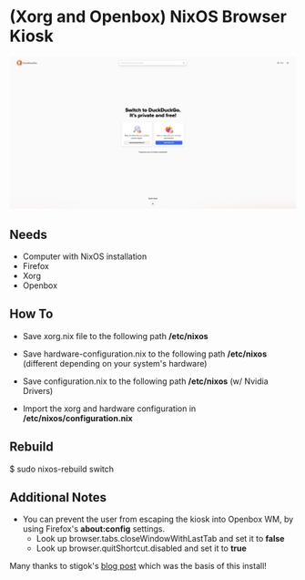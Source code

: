 # (Xorg and Openbox) NixOS Browser Kiosk
![screenshot](Firefox-Kiosk-Example.png)

## Needs
- Computer with NixOS installation
- Firefox
- Xorg
- Openbox

## How To
- Save xorg.nix file to the following path __/etc/nixos__
- Save hardware-configuration.nix to the following path __/etc/nixos__ (different depending on your system's hardware)
- Save configuration.nix to the following path __/etc/nixos__ (w/ Nvidia Drivers)

- Import the xorg and hardware configuration in __/etc/nixos/configuration.nix__

## Rebuild
$ sudo nixos-rebuild switch

## Additional Notes
- You can prevent the user from escaping the kiosk into Openbox WM, by using Firefox's __about:config__ settings.
  * Look up browser.tabs.closeWindowWithLastTab and set it to __false__
  * Look up browser.quitShortcut.disabled and set it to __true__

Many thanks to stigok's [blog post](https://blog.stigok.com/2020/06/20/nixos-xserver-openbox-auto-start-browser-application.html) which was the basis of this install!
